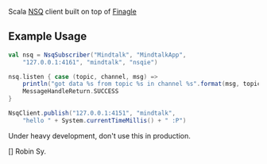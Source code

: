 Scala [NSQ](http://bitly.github.io/nsq/) client built on top of [Finagle](https://github.com/twitter/finagle)

Example Usage
-----------------

```scala
val nsq = NsqSubscriber("Mindtalk", "MindtalkApp",
    "127.0.0.1:4161", "mindtalk", "nsqie")

nsq.listen { case (topic, channel, msg) =>
    println("got data %s from topic %s in channel %s".format(msg, topic, channel))
    MessageHandleReturn.SUCCESS
}

NsqClient.publish("127.0.0.1:4151", "mindtalk",
    "hello " + System.currentTimeMillis() + " :P")
```

Under heavy development, don't use this in production.

[] Robin Sy.
